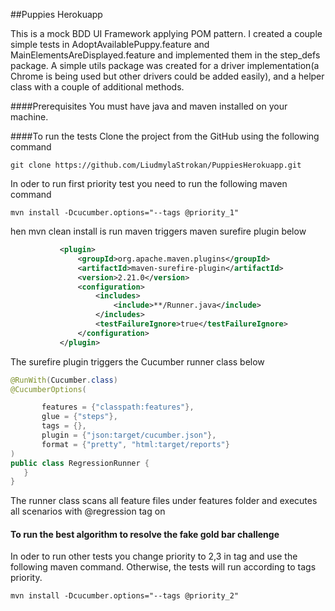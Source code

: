 ##Puppies Herokuapp

This is a mock BDD UI Framework applying POM pattern. I created a couple simple tests in AdoptAvailablePuppy.feature and MainElementsAreDisplayed.feature and implemented them in the 
step_defs package. A simple utils package was created for a driver implementation(a Chrome is being used but other drivers could be added easily), and a helper class with a couple of additional methods. 

####Prerequisites
 You must have java and maven installed on your machine. 

####To run the tests
Clone the project from the GitHub using the following command 
```shell script
git clone https://github.com/LiudmylaStrokan/PuppiesHerokuapp.git
```

In oder to run first priority test you need to run the following maven command 

```shell script
mvn install -Dcucumber.options="--tags @priority_1"
```
hen mvn clean install is run maven triggers maven surefire plugin below

 ```xml
            <plugin>
                <groupId>org.apache.maven.plugins</groupId>
                <artifactId>maven-surefire-plugin</artifactId>
                <version>2.21.0</version>
                <configuration>
                    <includes>
                        <include>**/Runner.java</include>
                    </includes>
                    <testFailureIgnore>true</testFailureIgnore>
                </configuration>
            </plugin>
```

The surefire plugin triggers the Cucumber runner class below

 ```java
@RunWith(Cucumber.class)
@CucumberOptions(

        features = {"classpath:features"},
        glue = {"steps"},
        tags = {}, 
        plugin = {"json:target/cucumber.json"},
        format = {"pretty", "html:target/reports"}
)
public class RegressionRunner {
    }
}
```

The runner class scans all feature files under features folder and executes all scenarios with @regression tag
on

#### To run the best algorithm to resolve the fake gold bar challenge

In oder to run other tests you change priority to 2,3 in tag and use the following maven command. Otherwise, the tests will run according to tags priority.  

```shell script
mvn install -Dcucumber.options="--tags @priority_2"
```


